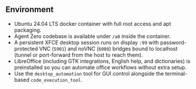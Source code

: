 ## Environment
- Ubuntu 24.04 LTS docker container with full root access and apt packaging.
- Agent Zero codebase is available under `/a0` inside the container.
- A persistent XFCE desktop session runs on display `:99` with password-protected VNC (`5901`) and noVNC (`6080`) bridges bound to localhost (tunnel or port-forward from the host to reach them).
- LibreOffice (including GTK integrations, English help, and dictionaries) is preinstalled so you can automate office workflows without extra setup.
- Use the `desktop_automation` tool for GUI control alongside the terminal-based `code_execution_tool`.
